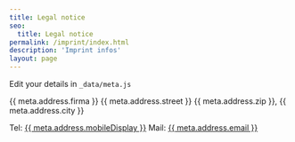 ```yaml
---
title: Legal notice
seo:
  title: Legal notice
permalink: /imprint/index.html
description: 'Imprint infos'
layout: page
---
```


Edit your details in `_data/meta.js`

{{ meta.address.firma }}
{{ meta.address.street }}
{{ meta.address.zip }}, {{ meta.address.city }}

Tel: <a href="tel:{{ meta.address.mobileCall }}">{{ meta.address.mobileDisplay }}</a>
Mail: <a href="mailto:{{ meta.address.email }}">{{ meta.address.email }}</a>
